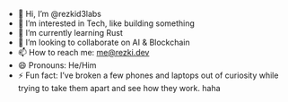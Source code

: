 - 👋 Hi, I’m @rezkid3labs
- 👀 I’m interested in Tech, like building something 
- 🌱 I’m currently learning Rust
- 💞️ I’m looking to collaborate on AI & Blockchain
- 📫 How to reach me: me@rezki.dev
- 😄 Pronouns: He/Him
- ⚡ Fun fact: I’ve broken a few phones and laptops out of curiosity while trying to take them apart and see how they work. haha
